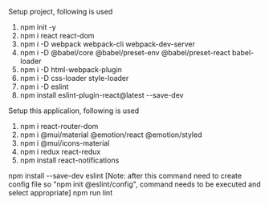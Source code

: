 Setup project, following is used
 1. npm init -y
 2. npm i react react-dom  
 3. npm i -D webpack webpack-cli webpack-dev-server
 4. npm i -D @babel/core @babel/preset-env @babel/preset-react babel-loader
 5. npm i -D html-webpack-plugin 
 6. npm i -D css-loader style-loader
 7. npm i -D eslint
 8. npm install eslint-plugin-react@latest --save-dev

Setup this applicalion, following is used
 1. npm i react-router-dom
 2. npm i @mui/material @emotion/react @emotion/styled
 3. npm i @mui/icons-material
 4. npm i redux react-redux
 5. npm install react-notifications


 npm install --save-dev eslint
 [Note: after this command need to create config file so "npm init @eslint/config", command needs to be executed and select appropriate]
 npm run lint 

